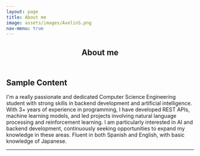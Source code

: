 ```yaml
---
layout: page
title: About me
image: assets/images/AxelinS.png
nav-menu: true
---
```


<!-- Main -->
<div id="main" class="alt">

<!-- One -->
<section id="one">
	<div class="inner">
		<header class="major">
			<h1>About me</h1>
		</header>

<!-- Content -->
<h2 id="content">Sample Content</h2>
<p>I'm a really passionate and dedicated Computer Science Engineering student with strong skills in backend development and artificial intelligence. With 3+ years of experience in programming, I have developed REST APIs, machine learning models, and led projects involving natural language processing and reinforcement learning. I am particularly interested in AI and backend development, continuously seeking opportunities to expand my knowledge in these areas. Fluent in both Spanish and English, with basic knowledge of Japanese.</p>

<hr class="major" />

</code></pre>
</div>
</div>
</div>
</section>
</div>
